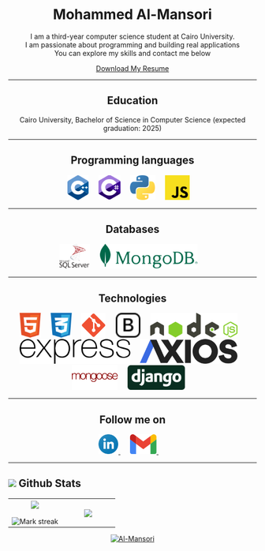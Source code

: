 <div align="center">

# Mohammed Al-Mansori

I am a third-year computer science student at Cairo University.<br/>
I am passionate about programming and building real applications<br/>
You can explore my skills and contact me below<br/>

[Download My Resume](https://drive.google.com/file/d/14LcqAWKroKcxvihch8n0rv24gvM-aZhB/view?usp=sharing)

</div>

---

<div align="center">

## Education

Cairo University, Bachelor of Science in Computer Science (expected graduation: 2025)

</div>

---

<div align="center">

## Programming languages

<p>
  <img height="50" src="./icons/programming languages/cpp.svg">&nbsp;&nbsp;&nbsp;&nbsp;
  <img height="50" src="./icons/programming languages/c-sharp.svg">&nbsp;&nbsp;&nbsp;&nbsp;
  <img height="50" src="./icons/programming languages/python.svg">&nbsp;&nbsp;&nbsp;&nbsp;
  <img height="50" src="./icons/programming languages/javascript.svg">&nbsp;&nbsp;&nbsp;&nbsp;
</p>
</div>

---

<div align="center">

## Databases

<p>
  <img height="50" src="./icons/databases/sql-server.svg">&nbsp;&nbsp;&nbsp;&nbsp;
  <img height="50" src="./icons/databases/mongoDB.svg">&nbsp;&nbsp;&nbsp;&nbsp;
</p>

</div>

---

<div align="center">

## Technologies

<p>
  <img height="50" src="./icons/Technologies/html5.svg">&nbsp;&nbsp;&nbsp;&nbsp;
  <img height="50" src="./icons/Technologies/css3.svg">&nbsp;&nbsp;&nbsp;&nbsp;
  <img height="50" src="./icons/Technologies/Git.svg">&nbsp;&nbsp;&nbsp;&nbsp;
  <img height="50" src="./icons/Technologies/bootstrap.svg">&nbsp;&nbsp;&nbsp;&nbsp;
  <img height="50" src="./icons/Technologies/nodejs.svg">&nbsp;&nbsp;&nbsp;&nbsp;
  <img height="50" src="./icons/Technologies/expressjs.svg">&nbsp;&nbsp;&nbsp;&nbsp;
  <img height="50" src="./icons/Technologies/Axios.svg">&nbsp;&nbsp;&nbsp;&nbsp;
  <img height="50" src="./icons/Technologies/mongoose.png">&nbsp;&nbsp;&nbsp;&nbsp;
  <img height="50" src="./icons/Technologies/django.svg">&nbsp;&nbsp;&nbsp;&nbsp;
</p>

</div>

---

<div align="center">

## Follow me on

<p>
  <a href="https://www.linkedin.com/in/mohammed-al-mansori/">
    <img height="40" src="./icons/contact/linkedin.svg">
  </a>&nbsp;&nbsp;&nbsp;&nbsp;
  <a href="mailto:elmnsrim@gmail.com">
    <img height="40" src="./icons/contact/gmail.svg">
  </a>&nbsp;&nbsp;&nbsp;&nbsp;
</p>

</div>

---

## <img src="https://media.giphy.com/media/iY8CRBdQXODJSCERIr/giphy.gif" width="35"><b> Github Stats </b>

<!--- stats & Trophy (start) -->

<p align="center">
 
  <!--- stats (start) -->
<table align="center">
<tr border="none">
<td width="50%" align="center">
  
  <img  align="center"  src="https://github-readme-stats.vercel.app/api?username=Al-Mansori&theme=midnight-purple&show_icons=true&count_private=true&include_all_commits=false" />
  <br></br>
  <img  title="🔥 Get streak stats for your profile at git.io/streak-stats" alt="Mark streak" src="https://github-readme-streak-stats.herokuapp.com/?user=Al-Mansori&theme=midnight-purple&hide_border=false" /> 
</td>

<td width="50%" align="center">

  <img  align="center"  src="https://github-readme-stats.anuraghazra1.vercel.app/api/top-langs/?username=Al-Mansori&theme=midnight-purple&hide_border=false&no-bg=true&no-frame=true&langs_count=10"/>
  
  </td>
</tr>
</table>
<!--- stats (end) -->

<!--- trophy (start) -->
<p align="center"> <a href="https://github.com/ryo-ma/github-profile-trophy"><img src="https://github-profile-trophy.vercel.app/?username=Al-Mansori&layout=compact&theme=radical&column=7&row=1&margin-w=15&margin-h=15" alt="Al-Mansori" /></a> </p>
<!--- trophy (end) -->
 

  


